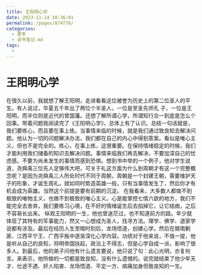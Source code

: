 ```yaml
---
title: 王阳明心学
date: 2023-11-14 10:36:01
permalink: /pages/874f76/
categories:
  - 更多
  - 读书笔记.md
tags:
  - 
---
```


# 王阳明心学

在很久以前，我就想了解王阳明，走进看看这位被誉为历史上的第二位圣人的平生。有人说过，华夏五千年出了两位个半圣人，一位是至圣先师孔
子，一位是王阳明，而半位则是近代的曾国藩。还想了解所谓心学，所谓知行合一到底是怎么个回事。带着问题我阅读完了《王阳明心学》，总体上有了认识。总结一句话就是，我们要练心，而且要在事上练。当事情来临的时候，就是我们通过致良知去解决问题。他认为一切的问题解决办法，我们都在自己的内心中得到答案。看似是唯心主义，但也不是完全的。练心，在事上练，这很重要。在保持情绪稳定的时候，我们才能利用我们储备的知识去解决问题。事情来临我们再去解决，不要加深自己的忧虑感。不要为尚未发生的事情而感到恐惧。想到书中举的一个例子，他对学生说道，尧舜禹三位先人足够伟大吧，可关于礼这方面为什么到周朝才有这一个完整概念呢？是因为尧舜禹三人所处时代不同于周朝，周朝是一个封建王朝，需要维护天子的形象，才诞生周礼。就如同时势造英雄一般，只有当事情发生了，然后你才有机会成为英雄。当然这个前提是要有前期的沉淀。
在我看来，大多数人都做不到极致的唯物主义，也做不到极致的唯心主义。心是能掌控七情六欲的地方，我们不能完全去舍弃，我们要练习心境，在不好的情绪诞生后去掐掉它，让它结痂，之后不容易长出来。
纵观王阳明的一生，他也曾迷茫过，也不知道前方的路。年少就体现了其特有的军事能力，然又一心想成为圣人，找寻方法。理学、佛学、道家学说都有涉及。最后在经历人生至暗时刻后，龙场悟道，创建心学。然后在赣南剿匪、江西平宁王、广西平叛中逐渐深化心学内容。功绩对于他来说，不值一提，他是听从自己的良知，将明帝国扶起，政治上不得志，但是心学自成一派，影响了很多人。到最后，他的弟子问他有什么遗言要说，他只说了句：此心光明，亦复何言。来表示，他所做的一切都是致良知，没有什么遗憾的。说完就结束了他少年天才、仕途不遇、奸人陷害、龙场悟道、平定一方、病痛加身但致良知的一生。